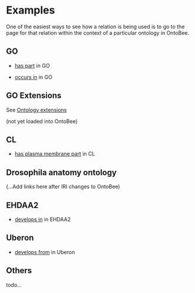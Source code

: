 # Examples

One of the easiest ways to see how a relation is being used is to go to the page for that relation within the context of a particular ontology in OntoBee.

## GO

  * [has part](http://www.ontobee.org/browser/rdf.php?o=GO&iri=http://purl.obolibrary.org/obo/BFO_0000051) in GO

  * [occurs in](http://www.ontobee.org/browser/rdf.php?o=GO&iri=http://purl.obolibrary.org/obo/BFO_0000066) in GO

## GO Extensions

See [Ontology extensions](http://wiki.geneontology.org/index.php/Ontology_extensions)

(not yet loaded into OntoBee)

## CL

  * [has plasma membrane part](http://www.ontobee.org/browser/rdf.php?o=CL&iri=http://purl.obolibrary.org/obo/RO_0002104) in CL

## Drosophila anatomy ontology

(...Add links here after IRI changes to OntoBee)

## EHDAA2

  * [develops in](http://www.ontobee.org/browser/rdf.php?o=UBERON&iri=http://purl.obolibrary.org/obo/RO_0002226) in EHDAA2

## Uberon

  * [develops from](http://www.ontobee.org/browser/rdf.php?o=UBERON&iri=http://purl.obolibrary.org/obo/RO_0002202) in Uberon

## Others

todo...
